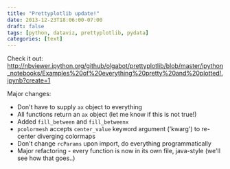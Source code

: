 ```yaml
---
title: "Prettyplotlib update!"
date: 2013-12-23T18:06:00-07:00
draft: false
tags: [python, dataviz, prettyplotlib, pydata]
categories: [text]
---
```



Check it out: http://nbviewer.ipython.org/github/olgabot/prettyplotlib/blob/master/ipython_notebooks/Examples%20of%20everything%20pretty%20and%20plotted!.ipynb?create=1

Major changes:

* Don't have to supply `ax` object to everything
* All functions return an `ax` object (let me know if this is not true!)
* Added `fill_between` and `fill_betweenx`
* `pcolormesh` accepts `center_value` keyword argument ('kwarg') to re-center diverging colormaps
* Don't change `rcParams` upon import, do everything programmatically
* Major refactoring - every function is now in its own file, java-style (we'll see how that goes..)
